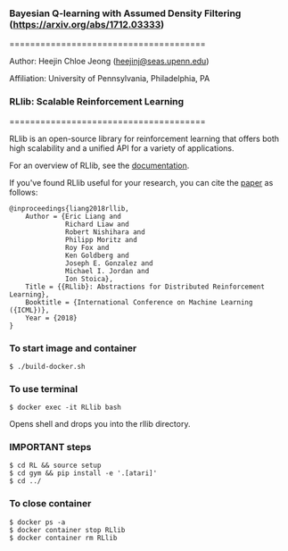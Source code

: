 ### Bayesian Q-learning with Assumed Density Filtering (https://arxiv.org/abs/1712.03333)
======================================

Author: Heejin Chloe Jeong (heejinj@seas.upenn.edu)

Affiliation: University of Pennsylvania, Philadelphia, PA


### RLlib: Scalable Reinforcement Learning
======================================

RLlib is an open-source library for reinforcement learning that offers both high scalability and a unified API for a variety of applications.

For an overview of RLlib, see the [documentation](http://ray.readthedocs.io/en/latest/rllib.html).

If you've found RLlib useful for your research, you can cite the [paper](https://arxiv.org/abs/1712.09381) as follows:

```
@inproceedings{liang2018rllib,
    Author = {Eric Liang and
              Richard Liaw and
              Robert Nishihara and
              Philipp Moritz and
              Roy Fox and
              Ken Goldberg and
              Joseph E. Gonzalez and
              Michael I. Jordan and
              Ion Stoica},
    Title = {{RLlib}: Abstractions for Distributed Reinforcement Learning},
    Booktitle = {International Conference on Machine Learning ({ICML})},
    Year = {2018}
}
```
### To start image and container
```
$ ./build-docker.sh
```

### To use terminal
```
$ docker exec -it RLlib bash
```

Opens shell and drops you into the rllib directory.

### IMPORTANT steps
```
$ cd RL && source setup
$ cd gym && pip install -e '.[atari]'
$ cd ../
```

### To close container
```
$ docker ps -a
$ docker container stop RLlib
$ docker container rm RLlib
```
